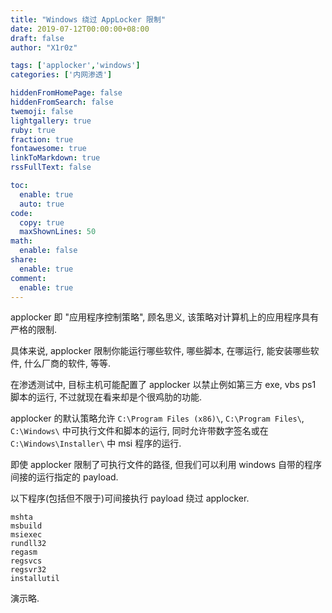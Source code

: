 ```yaml
---
title: "Windows 绕过 AppLocker 限制"
date: 2019-07-12T00:00:00+08:00
draft: false
author: "X1r0z"

tags: ['applocker','windows']
categories: ['内网渗透']

hiddenFromHomePage: false
hiddenFromSearch: false
twemoji: false
lightgallery: true
ruby: true
fraction: true
fontawesome: true
linkToMarkdown: true
rssFullText: false

toc:
  enable: true
  auto: true
code:
  copy: true
  maxShownLines: 50
math:
  enable: false
share:
  enable: true
comment:
  enable: true
---
```



applocker 即 "应用程序控制策略", 顾名思义, 该策略对计算机上的应用程序具有严格的限制.

具体来说, applocker 限制你能运行哪些软件, 哪些脚本, 在哪运行, 能安装哪些软件, 什么厂商的软件, 等等.

<!--more-->

在渗透测试中, 目标主机可能配置了 applocker 以禁止例如第三方 exe, vbs ps1 脚本的运行, 不过就现在看来却是个很鸡肋的功能.

applocker 的默认策略允许 `C:\Program Files (x86)\`, `C:\Program Files\`, `C:\Windows\` 中可执行文件和脚本的运行, 同时允许带数字签名或在 `C:\Windows\Installer\` 中 msi 程序的运行.
 
即使 applocker 限制了可执行文件的路径, 但我们可以利用 windows 自带的程序间接的运行指定的 payload.

以下程序(包括但不限于)可间接执行 payload 绕过 applocker.

```
mshta
msbuild
msiexec
rundll32
regasm
regsvcs
regsvr32
installutil
```

演示略.